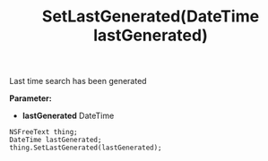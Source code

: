 ﻿---
uid: crmscript_ref_NSFreeText_SetLastGenerated
title: SetLastGenerated(DateTime lastGenerated)
intellisense: NSFreeText.SetLastGenerated
keywords: NSFreeText, GetLastGenerated
so.topic: reference
---

Last time search has been generated

**Parameter:** 
 - **lastGenerated** DateTime

```crmscript
NSFreeText thing;
DateTime lastGenerated;
thing.SetLastGenerated(lastGenerated);
```

